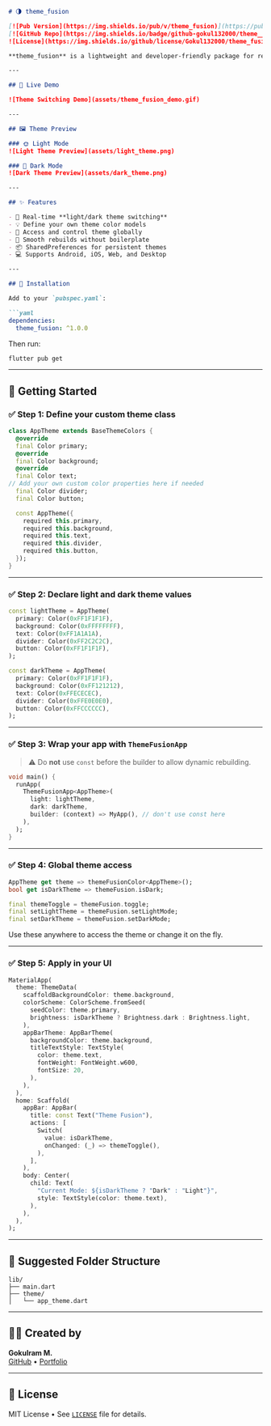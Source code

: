 ```markdown
# 🌗 theme_fusion

[![Pub Version](https://img.shields.io/pub/v/theme_fusion)](https://pub.dev/packages/theme_fusion)
[![GitHub Repo](https://img.shields.io/badge/github-gokul132000/theme__fusion-blue?logo=github)](https://github.com/Gokul132000/theme_fusion)
![License](https://img.shields.io/github/license/Gokul132000/theme_fusion)

**theme_fusion** is a lightweight and developer-friendly package for real-time dynamic theme switching between **Light** and **Dark** modes — built with ❤️ by [Gokulram M.](https://github.com/Gokul132000)

---

## 🎥 Live Demo

![Theme Switching Demo](assets/theme_fusion_demo.gif)

---

## 🖼️ Theme Preview

### 🌞 Light Mode  
![Light Theme Preview](assets/light_theme.png)

### 🌚 Dark Mode  
![Dark Theme Preview](assets/dark_theme.png)

---

## ✨ Features

- 🔁 Real-time **light/dark theme switching**
- 💡 Define your own theme color models
- 🧠 Access and control theme globally
- 🧊 Smooth rebuilds without boilerplate
- 📦 SharedPreferences for persistent themes
- 💻 Supports Android, iOS, Web, and Desktop

---

## 🚀 Installation

Add to your `pubspec.yaml`:

```yaml
dependencies:
  theme_fusion: ^1.0.0
```

Then run:

```bash
flutter pub get
```

---

## 🧪 Getting Started

### ✅ Step 1: Define your custom theme class

```dart
class AppTheme extends BaseThemeColors {
  @override
  final Color primary;
  @override
  final Color background;
  @override
  final Color text;
// Add your own custom color properties here if needed
  final Color divider;
  final Color button;

  const AppTheme({
    required this.primary,
    required this.background,
    required this.text,
    required this.divider,
    required this.button,
  });
}
```

---

### ✅ Step 2: Declare light and dark theme values

```dart
const lightTheme = AppTheme(
  primary: Color(0xFF1F1F1F),
  background: Color(0xFFFFFFFF),
  text: Color(0xFF1A1A1A),
  divider: Color(0xFF2C2C2C),
  button: Color(0xFF1F1F1F),
);

const darkTheme = AppTheme(
  primary: Color(0xFF1F1F1F),
  background: Color(0xFF121212),
  text: Color(0xFFECECEC),
  divider: Color(0xFFE0E0E0),
  button: Color(0xFFCCCCCC),
);
```

---

### ✅ Step 3: Wrap your app with `ThemeFusionApp`

> ⚠️ Do **not** use `const` before the builder to allow dynamic rebuilding.

```dart
void main() {
  runApp(
    ThemeFusionApp<AppTheme>(
      light: lightTheme,
      dark: darkTheme,
      builder: (context) => MyApp(), // don't use const here
    ),
  );
}
```

---

### ✅ Step 4: Global theme access

```dart
AppTheme get theme => themeFusionColor<AppTheme>();
bool get isDarkTheme => themeFusion.isDark;

final themeToggle = themeFusion.toggle;
final setLightTheme = themeFusion.setLightMode;
final setDarkTheme = themeFusion.setDarkMode;
```

Use these anywhere to access the theme or change it on the fly.

---

### ✅ Step 5: Apply in your UI

```dart
MaterialApp(
  theme: ThemeData(
    scaffoldBackgroundColor: theme.background,
    colorScheme: ColorScheme.fromSeed(
      seedColor: theme.primary,
      brightness: isDarkTheme ? Brightness.dark : Brightness.light,
    ),
    appBarTheme: AppBarTheme(
      backgroundColor: theme.background,
      titleTextStyle: TextStyle(
        color: theme.text,
        fontWeight: FontWeight.w600,
        fontSize: 20,
      ),
    ),
  ),
  home: Scaffold(
    appBar: AppBar(
      title: const Text("Theme Fusion"),
      actions: [
        Switch(
          value: isDarkTheme,
          onChanged: (_) => themeToggle(),
        ),
      ],
    ),
    body: Center(
      child: Text(
        "Current Mode: ${isDarkTheme ? "Dark" : "Light"}",
        style: TextStyle(color: theme.text),
      ),
    ),
  ),
);
```

---

## 📁 Suggested Folder Structure

```
lib/
├── main.dart
├── theme/
│   └── app_theme.dart
```

---

## 👨‍💻 Created by

**Gokulram M.**  
[GitHub](https://github.com/Gokul132000) • [Portfolio](https://gokul132000.github.io)

---

## 📄 License

MIT License • See [`LICENSE`](LICENSE) file for details.
```
